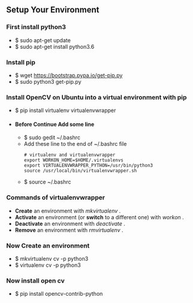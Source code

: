 ##  Setup Your Environment

###     First install python3

-   $ sudo apt-get update
-   $ sudo apt-get install python3.6

###     Install pip

-   $ wget https://bootstrap.pypa.io/get-pip.py
-   $ sudo python3 get-pip.py

###     Install OpenCV on Ubuntu into a virtual environment with pip

-   $ pip install virtualenv virtualenvwrapper

-   #### Before Continue Add some line
    -   $ sudo gedit ~/.bashrc
    -   Add these line to the end of ~/.bashrc file
        ```
        # virtualenv and virtualenvwrapper
        export WORKON_HOME=$HOME/.virtualenvs
        export VIRTUALENVWRAPPER_PYTHON=/usr/bin/python3
        source /usr/local/bin/virtualenvwrapper.sh
        ```
    -   $ source ~/.bashrc

###     Commands of virtualenvwrapper

-   **Create** an environment with _mkvirtualenv_ .
-   **Activate** an environment (or __switch__ to a different one) with _workon_ .
-   **Deactivate** an environment with _deactivate_ .
-   **Remove** an environment with _rmvirtualenv_ .

###     Now Create an environment

-   $ mkvirtualenv cv -p python3
-   $ virtualenv cv -p python3

###     Now install open cv

-   $ pip install opencv-contrib-python